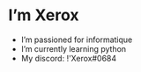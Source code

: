 
# I’m Xerox
- I’m passioned for informatique
- I’m currently learning python
- My discord: !'Xerox#0684
